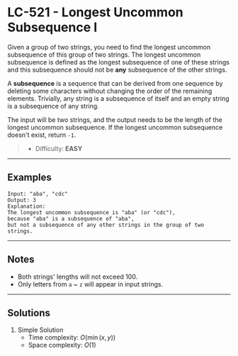 # LC-521 - Longest Uncommon Subsequence I

Given a group of two strings, you need to find the longest uncommon subsequence of this group of two strings. The longest uncommon subsequence is defined as the longest subsequence of one of these strings and this subsequence should not be **any** subsequence of the other strings.

A **subsequence** is a sequence that can be derived from one sequence by deleting some characters without changing the order of the remaining elements. Trivially, any string is a subsequence of itself and an empty string is a subsequence of any string.

The input will be two strings, and the output needs to be the length of the longest uncommon subsequence. If the longest uncommon subsequence doesn't exist, return `-1`.

> * Difficulty: **EASY**

---
## Examples

```
Input: "aba", "cdc"
Output: 3
Explanation:
The longest uncommon subsequence is "aba" (or "cdc"),
because "aba" is a subsequence of "aba",
but not a subsequence of any other strings in the group of two strings.
```

---
## Notes

* Both strings' lengths will not exceed 100.
* Only letters from `a` ~ `z` will appear in input strings.

---
## Solutions

1. Simple Solution
    * Time complexity: $O(\min(x, y))$
    * Space complexity: $O(1)$